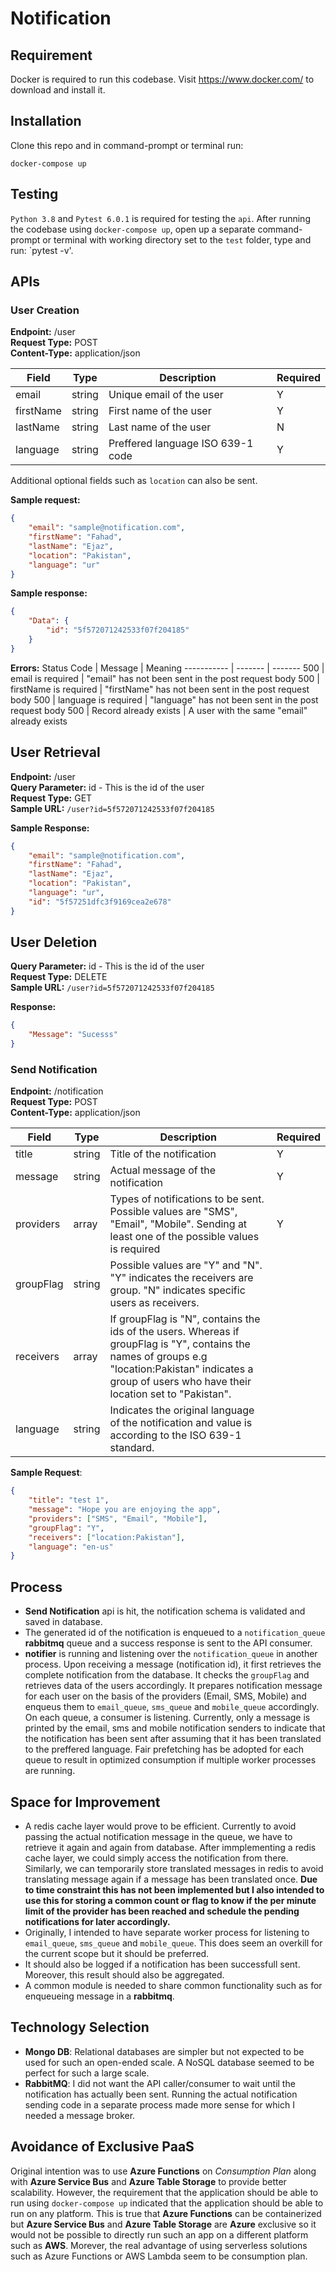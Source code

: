 # Notification

## Requirement
Docker is required to run this codebase. Visit https://www.docker.com/ to download and install it.

## Installation
Clone this repo and in command-prompt or terminal run:

`docker-compose up`

## Testing
`Python 3.8` and `Pytest 6.0.1` is required for testing the `api`. After running the codebase using `docker-compose up`, open up a separate command-prompt or terminal with working directory set to the `test` folder, type and run:
`pytest -v'. 

## APIs

### User Creation

**Endpoint:** /user\
**Request Type:** POST\
**Content-Type:** application/json

Field | Type | Description | Required
----- | ---- | ------------| --------
email | string | Unique email of the user | Y
firstName | string | First name of the user | Y
lastName | string | Last name of the user | N
language | string | Preffered language ISO 639-1 code | Y

Additional optional fields such as `location` can also be sent.

**Sample request:**
```json
{
    "email": "sample@notification.com",
    "firstName": "Fahad",
    "lastName": "Ejaz",
    "location": "Pakistan",
    "language": "ur"
}
```

**Sample response:**
```json
{
    "Data": {
        "id": "5f572071242533f07f204185"
    }
}
```

**Errors:**
Status Code | Message | Meaning
----------- | ------- | -------
500 | email is required | "email" has not been sent in the post request body
500 | firstName is required | "firstName" has not been sent in the post request body
500 | language is required | "language" has not been sent in the post request body
500 | Record already exists | A user with the same "email" already exists

## User Retrieval
**Endpoint:** /user\
**Query Parameter:** id - This is the id of the user\
**Request Type:** GET\
**Sample URL:** `/user?id=5f572071242533f07f204185`

**Sample Response:**
```json
{
    "email": "sample@notification.com",
    "firstName": "Fahad",
    "lastName": "Ejaz",
    "location": "Pakistan",
    "language": "ur",
    "id": "5f57251dfc3f9169cea2e678"
}
```

## User Deletion
**Query Parameter:** id - This is the id of the user\
**Request Type:** DELETE\
**Sample URL:** `/user?id=5f572071242533f07f204185`

**Response:**
```json
{
    "Message": "Sucesss"
}
```

### Send Notification

**Endpoint:** /notification\
**Request Type:** POST\
**Content-Type:** application/json

Field | Type | Description | Required
----- | ---- | ------------| --------
title | string | Title of the notification | Y
message | string | Actual message of the notification | Y
providers | array | Types of notifications to be sent. Possible values are "SMS", "Email", "Mobile". Sending at least one of the possible values is required | Y
groupFlag | string | Possible values are "Y" and "N". "Y" indicates the receivers are group. "N" indicates specific users as receivers.
receivers | array | If groupFlag is "N", contains the ids of the users. Whereas if groupFlag is "Y", contains the names of groups e.g "location:Pakistan" indicates a group of users who have their location set to "Pakistan".
language | string | Indicates the original language of the notification and value is according to the ISO 639-1 standard.

**Sample Request**:
```json
{
    "title": "test 1",
    "message": "Hope you are enjoying the app",
    "providers": ["SMS", "Email", "Mobile"],
    "groupFlag": "Y",
    "receivers": ["location:Pakistan"],
    "language": "en-us"
}
```
## Process

- **Send Notification** api is hit, the notification schema is validated and saved in database. 
- The generated id of the notification is enqueued to a `notification_queue` **rabbitmq** queue and a success response is sent to the API consumer.
- **notifier** is running and listening over the `notification_queue` in another process. Upon receiving a message (notification id), it first retrieves the complete notification from the database. It checks the `groupFlag` and retrieves data of the users accordingly. It prepares notification message for each user on the basis of the providers (Email, SMS, Mobile) and enqueus them to `email_queue`, `sms_queue` and `mobile_queue` accordingly. On each queue, a consumer is listening. Currently, only a message is printed by the email, sms and mobile notification senders to indicate that the notification has been sent after assuming that it has been translated to the preffered language. Fair prefetching has be adopted for each queue to result in optimized consumption if multiple worker processes are running.

## Space for Improvement
- A redis cache layer would prove to be efficient. Currently to avoid passing the actual notification message in the queue, we have to retrieve it again and again from database. After immplementing a redis cache layer, we could simply access the notification from there. Similarly, we can temporarily store translated messages in redis to avoid translating message again if a message has been translated once. **Due to time constraint this has not been implemented but I also intended to use this for storing a common count or flag to know if the per minute limit of the provider has been reached and schedule the pending notifications for later accordingly.**
- Originally, I intended to have separate worker process for listening to `email_queue`, `sms_queue` and `mobile_queue`. This does seem an overkill for the current scope but it should be preferred.
- It should also be logged if a notification has been successfull sent. Moreover, this result should also be aggregated.
- A common module is needed to share common functionality such as for enqueueing message in a **rabbitmq**.

## Technology Selection
- **Mongo DB**: Relational databases are simpler but not expected to be used for such an open-ended scale. A NoSQL database seemed to be perfect for such a large scale.
- **RabbitMQ**: I did not want the API caller/consumer to wait until the notification has actually been sent. Running the actual notification sending code in a separate process made more sense for which I needed a message broker.

## Avoidance of Exclusive PaaS
Original intention was to use **Azure Functions** on *Consumption Plan* along with **Azure Service Bus** and **Azure Table Storage** to provide better scalability. However, the requirement that the application should be able to run using `docker-compose up` indicated that the application should be able to run on any platform. This is true that **Azure Functions** can be containerized but **Azure Service Bus** and **Azure Table Storage** are **Azure** exclusive so it would not be possible to directly run such an app on a different platform such as **AWS**. Morever, the real advantage of using serverless solutions such as Azure Functions or AWS Lambda seem to be consumption plan.